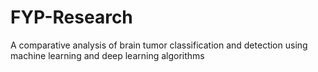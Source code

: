 # FYP-Research
A comparative analysis of brain tumor classification and detection using machine learning and deep learning algorithms
